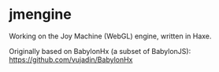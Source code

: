 # jmengine
Working on the Joy Machine (WebGL) engine, written in Haxe.

Originally based on BabylonHx (a subset of BabylonJS): https://github.com/vujadin/BabylonHx